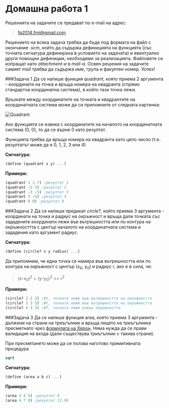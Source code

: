 Домашна работа 1
=========

Решенията на задачите се предават по e-mail на адрес:

>fp2014.fmi@gmail.com

Решението на всяка задача трябва да бъде под формата на файл с окончание *.scm*, който да съдържа дефиницията на функцията (със точната сигнатура дефинирана в условието на задачата) и евентуално други помощни дефиниции, необходими за реализацията. Файловете се изпращат като *attachment-и* в *mail-a*. Освен решения на задачите самият *mail* трябва да съдържа име, група и факултен номер. Успех!

###Задача 1
Да се напише функция *quadrant*, която приема 2 аргумента - координати на точка и връща номера на квадранта (спрямо стандартна координатна система), в който тази точка лежи.

Връзкате между координатите на точката и квадрантите на координатната система може да си припомните от следната картинка:

![Quadrant](http://ctle.hccs.edu/gcpass/PREPMath/lessonimages/rcsgif3.GIF "Quadrant")

Ако функцията се извика с координатите на началото на координатната система (0, 0), то да се върне 0 като резултат.

Функцията трябва да връща номера на квадранта като цяло число (т.е. резултатът може да е 0, 1, 2, 3 или 4)

**Сигнатура:**

```scm
(define (quadrant x y) ...)
```

**Примери:**

```scm
(quadrant 1 1.7) ;резултат 1
(quadrant -5 3) ;резултат 2
(quadrant -3 -5) ;резултат 3
(quadrant 3 -5) ;резултат 4
(quadrant 0 0) ;резултат 0
```

###Задача 2
Да се напише предикат *circle?*, който приема 3 аргумента - координати на точка и радиус на окръжност и връща дали точката със зададените координати лежи във вътрешността или по контура на окръжносттта с център началото на координатната система и зададения като аргумент радиус.

**Сигнатура:**

```scm
(define (circle? x y radius) ...)
```

Да припомним, че една точка се намира във вътрешността или по контура на окръжност с център (x<sub>0</sub>, y<sub>0</sub>) и радиус r, ако е в сила, че:

>(x-x<sub>0</sub>)<sup>2</sup> + (y-y<sub>0</sub>)<sup>2</sup> <= r<sup>2</sup>

**Примери:**

```scm
(circle? 2 2 3) ;#t, точката лежи във вътрешността на окръжността
(circle? 3 3 5) ;#t, точката лежи във вътрешността на окръжността
(circle? 4 3 3) ;#f, точката лежи извън окръжността
```

###Задача 3
Да се напише функция area, която приема 3 аргумента - дължини на страни на триъгълник и връща лицето на триъгълника пресметнато чрез [формулата на Херон](http://en.wikipedia.org/wiki/Heron's_formula). Няма нужда да се прави валидация на входа (дали съществува триъгълник с такива страни).

При пресмятането може да се ползва наготово примитивната процедура 

```scm 
sqrt
```

**Сигнатура:**

```scm
(define (area a b c) ...)
```

**Примери:**

```scm
(area 3 4 5) ;резултат 6
(area 4 7 8) ;резултат 13.99
```

